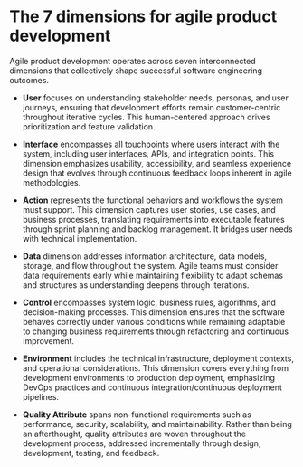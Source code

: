 # The 7 dimensions for agile product development

Agile product development operates across seven interconnected dimensions that collectively shape successful software engineering outcomes.

* **User** focuses on understanding stakeholder needs, personas, and user journeys, ensuring that development efforts remain customer-centric throughout iterative cycles. This human-centered approach drives prioritization and feature validation.

* **Interface** encompasses all touchpoints where users interact with the system, including user interfaces, APIs, and integration points. This dimension emphasizes usability, accessibility, and seamless experience design that evolves through continuous feedback loops inherent in agile methodologies.

* **Action** represents the functional behaviors and workflows the system must support. This dimension captures user stories, use cases, and business processes, translating requirements into executable features through sprint planning and backlog management. It bridges user needs with technical implementation.

* **Data** dimension addresses information architecture, data models, storage, and flow throughout the system. Agile teams must consider data requirements early while maintaining flexibility to adapt schemas and structures as understanding deepens through iterations.

* **Control** encompasses system logic, business rules, algorithms, and decision-making processes. This dimension ensures that the software behaves correctly under various conditions while remaining adaptable to changing business requirements through refactoring and continuous improvement.

* **Environment** includes the technical infrastructure, deployment contexts, and operational considerations. This dimension covers everything from development environments to production deployment, emphasizing DevOps practices and continuous integration/continuous deployment pipelines.

* **Quality Attribute** spans non-functional requirements such as performance, security, scalability, and maintainability. Rather than being an afterthought, quality attributes are woven throughout the development process, addressed incrementally through design, development, testing, and feedback.
